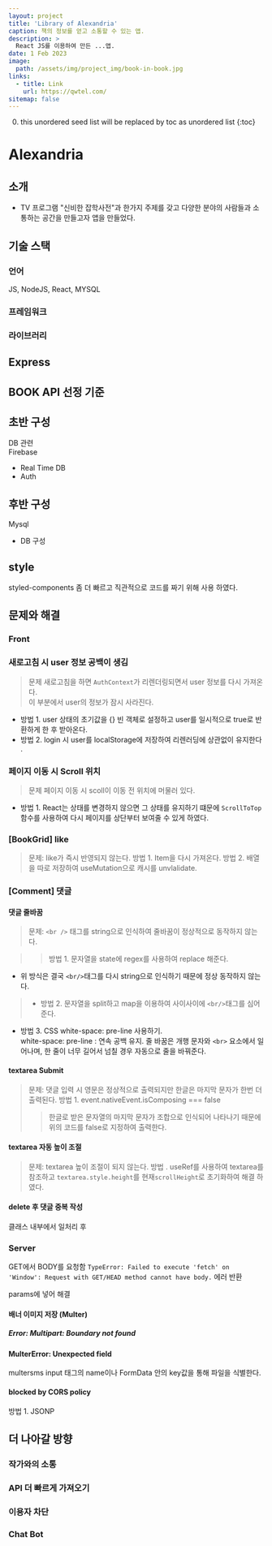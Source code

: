 ```yaml
---
layout: project
title: 'Library of Alexandria'
caption: 책의 정보를 얻고 소통할 수 있는 앱.
description: >
  React JS를 이용하여 만든 ...앱.
date: 1 Feb 2023
image: 
  path: /assets/img/project_img/book-in-book.jpg
links:
  - title: Link   
    url: https://qwtel.com/
sitemap: false
---
```


0. this unordered seed list will be replaced by toc as unordered list 
{:toc}

# Alexandria
## 소개
- TV 프로그램 "신비한 잡학사전"과 한가지 주제를 갖고 다양한 분야의 사람들과 소통하는 공간을 만들고자 앱을 만들었다.
## 기술 스택
### 언어
JS, NodeJS, React, MYSQL
### 프레임워크
### 라이브러리 

## Express

## BOOK API 선정 기준

## 초반 구성
DB 관련<br> 
Firebase
- Real Time DB
- Auth
## 후반 구성
Mysql
- DB 구성

## style
styled-components
좀 더 빠르고 직관적으로 코드를 짜기 위해 사용 하였다.

## 문제와 해결
### Front
### 새로고침 시 user 정보 공백이 생김
>문제 새로고침을 하면 `AuthContext`가 리렌더링되면서 user 정보를 다시 가져온다.<br>
이 부분에서 user의 정보가 잠시 사라진다.

- 방법 1. user 상태의 초기값을 {} 빈 객체로 설정하고 user를 일시적으로 true로 반환하게 한 후 받아온다.
- 방법 2. login 시 user를 localStorage에 저장하여 리렌러딩에 상관없이 유지한다 .
### 페이지 이동 시 Scroll 위치
> 문제 페이지 이동 시 scoll이 이동 전 위치에 머물러 있다.

- 방법 1. React는 상태를 변경하지 않으면 그 상태를 유지하기 떄문에 `ScrollToTop` 함수를 사용하여 다시 페이지를 상단부터 보여줄 수 있게 하였다.

### [BookGrid] like
> 문제: like가 즉시 반영되지 않는다.
> 방법 1. Item을 다시 가져온다.
> 방법 2. 배열을 따로 저장하여 useMutation으로 캐시를 unvlalidate.
### [Comment] 댓글
#### 댓글 줄바꿈
> 문제: `<br />` 태그를 string으로 인식하여 줄바꿈이 정상적으로 동작하지 않는다.<br>

>> 방법 1. 문자열을 state에 regex를 사용하여 replace 해준다.<br>
- 위 방식은 결국 `<br/>`태그를 다시 string으로 인식하기 때문에 정상 동작하지 않는다.

> - 방법 2. 문자열을 split하고 map을 이용하여 사이사이에 `<br/>`태그를 심어준다.<br>

- 방법 3. CSS white-space: pre-line 사용하기.<br>
 white-space: pre-line : 연속 공백 유지. 줄 바꿈은 개행 문자와 `<br>` 요소에서 일어나며, 한 줄이 너무 길어서 넘칠 경우 자동으로 줄을 바꿔준다.

#### textarea Submit
> 문제: 댓글 입력 시 영문은 정상적으로 출력되지만 한글은 마지막 문자가 한번 더 출력된다.
> 방법 1. event.nativeEvent.isComposing === false
>> 한글로 받은 문자열의 마지막 문자가 조합으로 인식되어 나타나기 때문에 위의 코드를 false로 지정하여 출력한다.
#### textarea 자동 높이 조절
> 문제: textarea 높이 조절이 되지 않는다.
> 방법 . useRef를 사용하여 textarea를 참조하고 `textarea.style.height`를 현재`scrollHeight`로 초기화하여 해결 하였다.
#### delete 후 댓글 중복 작성
클래스 내부에서 일처리 후 

### Server
GET에서 BODY를 요청함 
`TypeError: Failed to execute 'fetch' on 'Window': Request with GET/HEAD method cannot have body.` 에러 반환

params에 넣어 해결

#### 배너 이미지 저장 (Multer)
##### Error: Multipart: Boundary not found
#### MulterError: Unexpected field
multersms input 태그의 name이나 FormData 안의 key값을 통해 파일을 식별한다.


#### blocked by CORS policy
방법 1. JSONP

## 더 나아갈 방향
### 작가와의 소통
### API 더 빠르게 가져오기
### 이용자 차단
### Chat Bot


